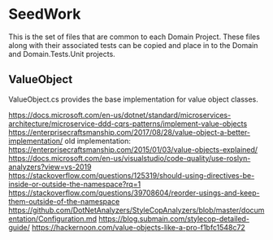 # SeedWork

This is the set of files that are common to each Domain Project.
These files along with their associated tests can be copied and place in to the Domain and Domain.Tests.Unit projects.

## ValueObject

ValueObject.cs provides the base implementation for value object classes.

https://docs.microsoft.com/en-us/dotnet/standard/microservices-architecture/microservice-ddd-cqrs-patterns/implement-value-objects
https://enterprisecraftsmanship.com/2017/08/28/value-object-a-better-implementation/
old implementation: https://enterprisecraftsmanship.com/2015/01/03/value-objects-explained/
https://docs.microsoft.com/en-us/visualstudio/code-quality/use-roslyn-analyzers?view=vs-2019
https://stackoverflow.com/questions/125319/should-using-directives-be-inside-or-outside-the-namespace?rq=1
https://stackoverflow.com/questions/39708604/reorder-usings-and-keep-them-outside-of-the-namespace
https://github.com/DotNetAnalyzers/StyleCopAnalyzers/blob/master/documentation/Configuration.md
https://blog.submain.com/stylecop-detailed-guide/
https://hackernoon.com/value-objects-like-a-pro-f1bfc1548c72
